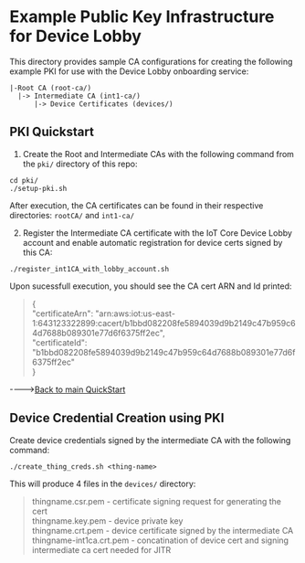 # Example Public Key Infrastructure for Device Lobby
This directory provides sample CA configurations for creating the following example PKI for use with the Device Lobby onboarding service:
```
|-Root CA (root-ca/)
  |-> Intermediate CA (int1-ca/)
      |-> Device Certificates (devices/)
```

## PKI Quickstart

1. Create the Root and Intermediate CAs with the following command from the `pki/` directory of this repo:

```
cd pki/
./setup-pki.sh
```
After execution, the CA certificates can be found in their respective directories: `rootCA/` and `int1-ca/`

2. Register the Intermediate CA certificate with the IoT Core Device Lobby account and enable automatic registration for device certs signed by this CA:

```
./register_int1CA_with_lobby_account.sh
```
Upon sucessfull execution, you should see the CA cert ARN and Id printed:
> {  
>    "certificateArn": "arn:aws:iot:us-east-1:643123322899:cacert/b1bbd082208fe5894039d9b2149c47b959c64d7688b089301e77d6f6375ff2ec",  
>    "certificateId": "b1bbd082208fe5894039d9b2149c47b959c64d7688b089301e77d6f6375ff2ec"  
> }

---->[Back to main QuickStart](../README.md#step-4---setup-the-example-public-key-infrastructure-pki-and-register-the-signing-ca-for-your-device-certificates)

## Device Credential Creation using PKI
Create device credentials signed by the intermediate CA with the following command:

```
./create_thing_creds.sh <thing-name>
```
This will produce 4 files in the `devices/` directory:
> thingname.csr.pem - certificate signing request for generating the cert  
> thingname.key.pem - device private key  
> thingname.crt.pem - device certificate signed by the intermediate CA
> thingname-int1ca.crt.pem - concatination of device cert and signing intermediate ca cert needed for JITR
